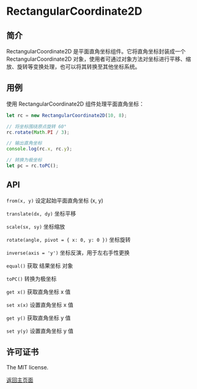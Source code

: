 # RectangularCoordinate2D

## 简介

RectangularCoordinate2D 是平面直角坐标组件。它将直角坐标封装成一个 RectangularCoordinate2D 对象，使用者可通过对象方法对坐标进行平移、缩放、旋转等变换处理，也可以将其转换至其他坐标系统。

## 用例

使用 RectangularCoordinate2D 组件处理平面直角坐标：

```js
let rc = new RectangularCoordinate2D(10, 8);

// 将坐标围绕原点旋转 60°
rc.rotate(Math.PI / 3);

// 输出直角坐标
console.log(rc.x, rc.y);

// 转换为极坐标
let pc = rc.toPC();
```

## API

`from(x, y)` 设定起始平面直角坐标 (x, y)

`translate(dx, dy)` 坐标平移

`scale(sx, sy)` 坐标缩放

`rotate(angle, pivot = { x: 0, y: 0 })` 坐标旋转

`inverse(axis = 'y')` 坐标反演，用于左右手性更换

`equal()` 获取 结果坐标 对象

`toPC()` 转换为极坐标

`get x()` 获取直角坐标 x 值

`set x(x)` 设置直角坐标 x 值

`get y()` 获取直角坐标 y 值

`set y(y)` 设置直角坐标 y 值

## 许可证书

The MIT license.

[返回主页面](../../readme.md)